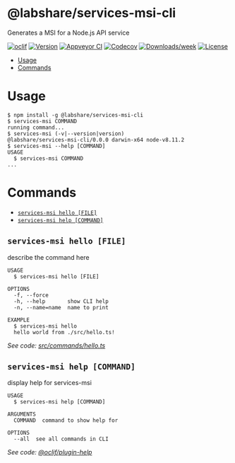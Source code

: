 @labshare/services-msi-cli
==========================

Generates a MSI for a Node.js API service

[![oclif](https://img.shields.io/badge/cli-oclif-brightgreen.svg)](https://oclif.io)
[![Version](https://img.shields.io/npm/v/@labshare/services-msi-cli.svg)](https://npmjs.org/package/@labshare/services-msi-cli)
[![Appveyor CI](https://ci.appveyor.com/api/projects/status/github/LabShare/services-msi-cli?branch=master&svg=true)](https://ci.appveyor.com/project/LabShare/services-msi-cli/branch/master)
[![Codecov](https://codecov.io/gh/LabShare/services-msi-cli/branch/master/graph/badge.svg)](https://codecov.io/gh/LabShare/services-msi-cli)
[![Downloads/week](https://img.shields.io/npm/dw/@labshare/services-msi-cli.svg)](https://npmjs.org/package/@labshare/services-msi-cli)
[![License](https://img.shields.io/npm/l/@labshare/services-msi-cli.svg)](https://github.com/LabShare/services-msi-cli/blob/master/package.json)

<!-- toc -->
* [Usage](#usage)
* [Commands](#commands)
<!-- tocstop -->
# Usage
<!-- usage -->
```sh-session
$ npm install -g @labshare/services-msi-cli
$ services-msi COMMAND
running command...
$ services-msi (-v|--version|version)
@labshare/services-msi-cli/0.0.0 darwin-x64 node-v8.11.2
$ services-msi --help [COMMAND]
USAGE
  $ services-msi COMMAND
...
```
<!-- usagestop -->
# Commands
<!-- commands -->
* [`services-msi hello [FILE]`](#services-msi-hello-file)
* [`services-msi help [COMMAND]`](#services-msi-help-command)

## `services-msi hello [FILE]`

describe the command here

```
USAGE
  $ services-msi hello [FILE]

OPTIONS
  -f, --force
  -h, --help       show CLI help
  -n, --name=name  name to print

EXAMPLE
  $ services-msi hello
  hello world from ./src/hello.ts!
```

_See code: [src/commands/hello.ts](https://github.com/LabShare/services-msi-cli/blob/v0.0.0/src/commands/hello.ts)_

## `services-msi help [COMMAND]`

display help for services-msi

```
USAGE
  $ services-msi help [COMMAND]

ARGUMENTS
  COMMAND  command to show help for

OPTIONS
  --all  see all commands in CLI
```

_See code: [@oclif/plugin-help](https://github.com/oclif/plugin-help/blob/v2.1.3/src/commands/help.ts)_
<!-- commandsstop -->
